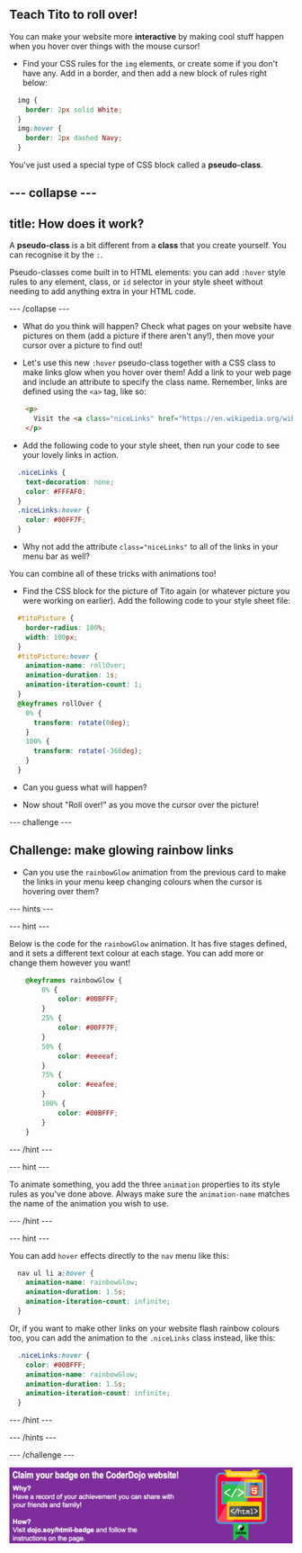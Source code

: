 ## Teach Tito to roll over!

You can make your website more **interactive** by making cool stuff happen when you hover over things with the mouse cursor!

+ Find your CSS rules for the `img` elements, or create some if you don't have any. Add in a border, and then add a new block of rules right below:

```css
  img {
    border: 2px solid White;
  }
  img:hover {
    border: 2px dashed Navy;
  }
```

You've just used a special type of CSS block called a **pseudo-class**.

## \--- collapse \---

## title: How does it work?

A **pseudo-class** is a bit different from a **class** that you create yourself. You can recognise it by the `:`.

Pseudo-classes come built in to HTML elements: you can add `:hover` style rules to any element, class, or `id` selector in your style sheet without needing to add anything extra in your HTML code.

\--- /collapse \---

+ What do you think will happen? Check what pages on your website have pictures on them (add a picture if there aren't any!), then move your cursor over a picture to find out!

+ Let's use this new `:hover` pseudo-class together with a CSS class to make links glow when you hover over them! Add a link to your web page and include an attribute to specify the class name. Remember, links are defined using the `<a>` tag, like so:

```html
    <p>
      Visit the <a class="niceLinks" href="https://en.wikipedia.org/wiki/Ireland">Wikipedia page</a> to learn even more about Ireland!
    </p>
```

+ Add the following code to your style sheet, then run your code to see your lovely links in action.

```css
  .niceLinks {
    text-decoration: none;
    color: #FFFAF0;
  }
  .niceLinks:hover {
    color: #00FF7F;
  }
```

+ Why not add the attribute `class="niceLinks"` to all of the links in your menu bar as well?

You can combine all of these tricks with animations too!

+ Find the CSS block for the picture of Tito again (or whatever picture you were working on earlier). Add the following code to your style sheet file:

```css
  #titoPicture {
    border-radius: 100%;
    width: 100px;
  }
  #titoPicture:hover {
    animation-name: rollOver;
    animation-duration: 1s;
    animation-iteration-count: 1;
  }
  @keyframes rollOver {
    0% {
      transform: rotate(0deg);
    }
    100% {
      transform: rotate(-360deg);
    }
  }
```

+ Can you guess what will happen?

+ Now shout "Roll over!" as you move the cursor over the picture!

\--- challenge \---

## Challenge: make glowing rainbow links

+ Can you use the `rainbowGlow` animation from the previous card to make the links in your menu keep changing colours when the cursor is hovering over them?

\--- hints \---

\--- hint \---

Below is the code for the `rainbowGlow` animation. It has five stages defined, and it sets a different text colour at each stage. You can add more or change them however you want!

```css
    @keyframes rainbowGlow {
        0% {
            color: #00BFFF;
        }
        25% {
            color: #00FF7F;
        }
        50% {
            color: #eeeeaf;
        }
        75% {
            color: #eeafee;
        }
        100% {
            color: #00BFFF;
        }
    }
```

\--- /hint \---

\--- hint \---

To animate something, you add the three `animation` properties to its style rules as you've done above. Always make sure the `animation-name` matches the name of the animation you wish to use.

\--- /hint \---

\--- hint \---

You can add `hover` effects directly to the `nav` menu like this:

```css
  nav ul li a:hover {
    animation-name: rainbowGlow;
    animation-duration: 1.5s;
    animation-iteration-count: infinite;
  }
```

Or, if you want to make other links on your website flash rainbow colours too, you can add the animation to the `.niceLinks` class instead, like this:

```css
  .niceLinks:hover {
    color: #00BFFF;
    animation-name: rainbowGlow;
    animation-duration: 1.5s;
    animation-iteration-count: infinite;
  }
```

\--- /hint \---

\--- /hints \---

\--- /challenge \---

![](images/badge-footer-image-html-intermed.png)